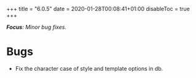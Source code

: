 +++
title = "6.0.5"
date = 2020-01-28T00:08:41+01:00
disableToc = true
+++

***Focus**: Minor bug fixes.*

# Bugs

* Fix the character case of style and template options in db.
